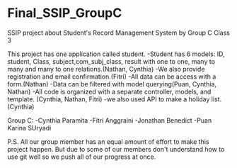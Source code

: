 # Final_SSIP_GroupC
SSIP project about Student's Record Management System by Group C Class 3

This project has one application called student. 
-Student has 6 models: ID, student, Class, subject,com_subj_class, result with one to one, many to many and many to one relations.(Nathan, Cynthia)
-We also provide registration and email confirmation.(Fitri)
-All data can be access with a form.(Nathan)
-Data can be filtered with model querying(Puan, Cynthia, Nathan)
-All code is organized with a separate controller, models, and template.  (Cynthia, Nathan, Fitri)
-we also used API to make a holiday list. (Cynthia)

Group C:
-Cynthia Paramita
-Fitri Anggraini
-Jonathan Benedict
-Puan Karina SUryadi

P.S. 
All our group member has an equal amount of effort to make this project happen. But due to some of our members don't understand how to use git well so we push all of our progress at once.